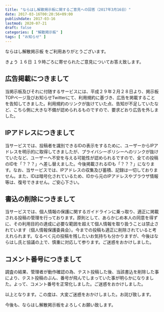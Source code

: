 ```yaml
---
title: "ならはし解散掲示板に関するご意見への回答（2017年3月16日）"
date: 2017-03-16T00:20:56+09:00
publishdate: 2017-03-16
lastmod: 2020-07-21
draft: false
categories: [ "解散掲示板" ]
tags: [ "お知らせ" ]
---
```


ならはし解散掲示板 をご利用ありがとうございます。

きょう １６日 １９時ごろに寄せられたご意見についてお答え致します。

## 広告掲載につきまして

当掲示板及びそれに付随するサービスには、平成２９年２月２８日より、掲示板TOPページ及びお知らせTwitterにて、利用規約に基づき、広告を掲載することを告知してきました。利用規約のリンクが抜けていた点、告知が不足していたなど、こちら側に大きな不備が認められるものですので、要求どおり広告を外しました。

## IPアドレスにつきまして
当サービスでは、投稿者を識別できるIDの表示をするために、ユーザーからIPアドレスを明示的に取得してきましたが、プライバシーポリシーへのリンクが抜けていたなど、ユーザーへ不安を与える可能性が認められるですので、全ての投稿のIDを「？？？」へ差し替えました。今後掲載されるIDも「？？？」になります。なお、当サービスでは、IPアドレスの収集及び蓄積、記録は一切しておりません。また、IDは暗号化されているため、IDから元のIPアドレスやブラウザ情報 等は、復号できません。ご安心下さい。

## 書込の削除につきまして

当サービスでは、個人情報の保護に関するガイドラインに乗っ取り、適正に掲載される投稿の管理を行っております。原則として、あらかじめ本人の同意を得ずに、その利用目的の達成に必要な範囲を超えて個人情報を取り扱うことは禁止されています（個人情報保護委員会）。今までの投稿も適正に削除されていると考えれられます。なるべく元の投稿を残したいお気持ちも分かりますが、今後はならはし氏と協議の上で、慎重に対応して参ります。ご迷惑をおかけしました。

## コメント番号につきまして

調査の結果、管理者が動作確認の為、テスト投稿した後、当該書込を削除した事により、テスト投稿のぶん、番号が飛んでしまっていた事が明らかになりました。よって、コメント番号を正常化しました。ご迷惑をおかけしました。

以上となります。この度は、大変ご迷惑をおかけしました。お詫び致します。 

今後も、ならはし解散掲示板をよろしくお願い致します。

